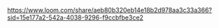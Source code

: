 https://www.loom.com/share/aeb80b320eb14e18b2d978aa3c33a366?sid=15e177a2-542a-4038-9296-f9ccbfbe3ce2
